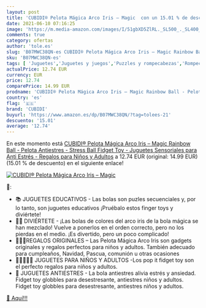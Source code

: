 ```yaml
---
layout: post
title: 'CUBIDI® Pelota Mágica Arco Iris – Magic  con un 15.01 % de descuento'
date: 2021-06-10 07:16:25
image: 'https://m.media-amazon.com/images/I/51gbXD5ZlRL._SL500_._SL400_.jpg'
comments: true
category: ofertas
author: 'tole.es'
slug: 'B07MWC38QN-es CUBIDI® Pelota Mágica Arco Iris – Magic Rainbow Ball -...'
sku: 'B07MWC38QN-es'
tags: [ 'Juguetes','Juguetes y juegos','Puzzles y rompecabezas','Rompecabezas','cubidi','juguetes', ]
actualPrice: 12.74 EUR
currency: EUR
price: 12.74
comparePrice: 14.99 EUR
prodname: 'CUBIDI® Pelota Mágica Arco Iris – Magic Rainbow Ball - Pelota Antiestres - Stress Ball Fidget Toy - Juguetes Sensoriales para Anti Estrés - Regalos para Niños y Adultos'
country: 'es'
flag: '🇪🇸'
brand: 'CUBIDI'
buyurl: 'https://www.amazon.es/dp/B07MWC38QN/?tag=tolees-21'
descuento: '15.01'
average: '12.74'
---
```


En este momento está [CUBIDI® Pelota Mágica Arco Iris – Magic Rainbow Ball - Pelota Antiestres - Stress Ball Fidget Toy - Juguetes Sensoriales para Anti Estrés - Regalos para Niños y Adultos](https://www.amazon.es/dp/B07MWC38QN/?tag=tolees-21) a 12.74 EUR (original: 14.99 EUR) (15.01 %  de descuento) en el siguiente enlace!

[![CUBIDI® Pelota Mágica Arco Iris – Magic ](https://m.media-amazon.com/images/I/51gbXD5ZlRL._SL500_._SL400_.jpg)](https://www.amazon.es/dp/B07MWC38QN/?tag=tolees-21)

🔎:

- 📚 JUGUETES EDUCATIVOS - Las bolas son puzles secuenciales y, por lo tanto, son juguetes educativos ¡Pruébalo estos finger toys y diviértete!
- 🌈🤩 DIVIÉRTETE - ¡Las bolas de colores del arco iris de la bola mágica se han mezclado! Vuelve a ponerlos en el orden correcto, pero no los pierdas en el medio. ¡Es divertido, pero un poco complicado!
- 🎁👨👧REGALOS ORIGINALES – Las Pelota Mágica Arco Iris son gadgets originales y regalos perfectos para niños y adultos. También adecuado para cumpleaños, Navidad, Pascua, comunión u otras ocasiones
- 👨‍👩‍👧‍👦🤸 JUGUETES PARA NIÑOS Y ADULTOS -Los pop it fidget toy son el perfecto regalos para niños y adultos.
- 🧘 JUGUETES ANTIESTRES - La bola antiestres alivia estrés y ansiedad. Fidget toy globbles para desestresante, antiestres niños y adultos. Fidget toy globbles para desestresante, antiestres niños y adultos.

[🛒 Aquí!!!](https://www.amazon.es/dp/B07MWC38QN/?tag=tolees-21)
